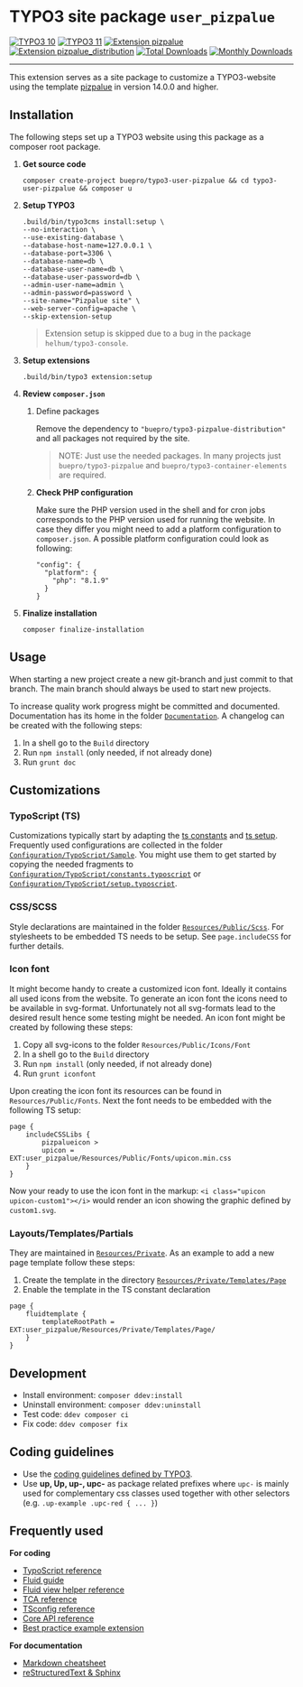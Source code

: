 # TYPO3 site package `user_pizpalue`

[![TYPO3 10](https://img.shields.io/badge/TYPO3-10-orange.svg)](https://get.typo3.org/version/10)
[![TYPO3 11](https://img.shields.io/badge/TYPO3-11-orange.svg)](https://get.typo3.org/version/11)
[![Extension pizpalue](https://img.shields.io/badge/Pizpalue-14-orange.svg)](https://extensions.typo3.org/extension/pizpalue/)
[![Extension pizpalue_distribution](https://img.shields.io/badge/Pizpalue--Distribution-3-orange.svg)](https://extensions.typo3.org/extension/pizpalue_distribution/)
[![Total Downloads](https://poser.pugx.org/buepro/typo3-user-pizpalue/d/total.svg)](https://packagist.org/packages/buepro/typo3-user-pizpalue)
[![Monthly Downloads](https://poser.pugx.org/buepro/typo3-user-pizpalue/d/monthly)](https://packagist.org/packages/buepro/typo3-user-pizpalue)

---

This extension serves as a site package to customize a TYPO3-website using the template
[pizpalue](https://github.com/buepro/typo3-pizpalue) in version 14.0.0 and higher.

## Installation

The following steps set up a TYPO3 website using this package as a composer root package.

1. **Get source code**
   ```
   composer create-project buepro/typo3-user-pizpalue && cd typo3-user-pizpalue && composer u
   ```

2. **Setup TYPO3**
   ```
   .build/bin/typo3cms install:setup \
   --no-interaction \
   --use-existing-database \
   --database-host-name=127.0.0.1 \
   --database-port=3306 \
   --database-name=db \
   --database-user-name=db \
   --database-user-password=db \
   --admin-user-name=admin \
   --admin-password=password \
   --site-name="Pizpalue site" \
   --web-server-config=apache \
   --skip-extension-setup
   ```
   > Extension setup is skipped due to a bug in the package `helhum/typo3-console`.

3. **Setup extensions**
   ```
   .build/bin/typo3 extension:setup
   ```

4. **Review `composer.json`**

    1. Define packages

       Remove the dependency to `"buepro/typo3-pizpalue-distribution"` and all packages not required by the
       site.
       > NOTE: Just use the needed packages. In many projects just `buepro/typo3-pizpalue` and
       `buepro/typo3-container-elements` are required.

   2. **Check PHP configuration**

       Make sure the PHP version used in the shell and for cron jobs corresponds to the PHP version used for running the
       website. In case they  differ you might need to add a platform configuration to `composer.json`. A possible
       platform configuration could look as following:
       ```
       "config": {
         "platform": {
           "php": "8.1.9"
         }
       }
       ```

5. **Finalize installation**
   ```
   composer finalize-installation
   ```

## Usage

When starting a new project create a new git-branch and just commit to that branch. The main branch should always be
used to start new projects.

To increase quality work progress might be committed and documented. Documentation has its home in the folder
[`Documentation`](Documentation). A changelog can be created with the following steps:

1. In a shell go to the `Build` directory
1. Run `npm install` (only needed, if not already done)
1. Run `grunt doc`

## Customizations

### TypoScript (TS)

Customizations typically start by adapting the [ts constants](Configuration/TypoScript/constants.typoscript) and
[ts setup](Configuration/TypoScript/setup.typoscript). Frequently used configurations are collected in the
folder [`Configuration/TypoScript/Sample`](Configuration/TypoScript/Sample). You might use them to get started by
copying the needed fragments to
[`Configuration/TypoScript/constants.typoscript`](Configuration/TypoScript/constants.typoscript) or
[`Configuration/TypoScript/setup.typoscript`](Configuration/TypoScript/setup.typoscript).

### CSS/SCSS

Style declarations are maintained in the folder [`Resources/Public/Scss`](Resources/Public/Scss). For stylesheets to be
embedded TS needs to be setup. See `page.includeCSS` for further details.

### Icon font

It might become handy to create a customized icon font. Ideally it contains all used icons from the website. To generate
an icon font the icons need to be available in svg-format. Unfortunately not all svg-formats lead to the desired result
hence some testing might be needed. An icon font might be created by following these steps:

1. Copy all svg-icons to the folder `Resources/Public/Icons/Font`
1. In a shell go to the `Build` directory
1. Run `npm install` (only needed, if not already done)
1. Run `grunt iconfont`

Upon creating the icon font its resources can be found in `Resources/Public/Fonts`. Next the font needs to be embedded
with the following TS setup:

```
page {
    includeCSSLibs {
        pizpalueicon >
        upicon = EXT:user_pizpalue/Resources/Public/Fonts/upicon.min.css
    }
}
```

Now your ready to use the icon font in the markup: `<i class="upicon upicon-custom1"></i>` would render an icon showing
the graphic defined by `custom1.svg`.

### Layouts/Templates/Partials

They are maintained in [`Resources/Private`](Resources/Private). As an example to add a new page template follow these
steps:

1. Create the template in the directory [`Resources/Private/Templates/Page`](Resources/Private/Templates/Page)
2. Enable the template in the TS constant declaration

```
page {
    fluidtemplate {
        templateRootPath = EXT:user_pizpalue/Resources/Private/Templates/Page/
    }
}
```

## Development

- Install environment: `composer ddev:install`
- Uninstall environment: `composer ddev:uninstall`
- Test code: `ddev composer ci`
- Fix code: `ddev composer fix`

## Coding guidelines

- Use the [coding guidelines defined by TYPO3](https://docs.typo3.org/typo3cms/CoreApiReference/CodingGuidelines/Index.html).
- Use **up, Up, up-, upc-** as package related prefixes where `upc-` is mainly used for complementary css classes used
  together with other selectors (e.g. `.up-example .upc-red { ... }`)

## Frequently used

**For coding**

- [TypoScript reference](https://docs.typo3.org/typo3cms/TyposcriptReference/)
- [Fluid guide](https://docs.typo3.org/typo3cms/ExtbaseGuide/Fluid/)
- [Fluid view helper reference](https://docs.typo3.org/typo3cms/ViewHelperReference/)
- [TCA reference](https://docs.typo3.org/typo3cms/TCAReference/)
- [TSconfig reference](https://docs.typo3.org/typo3cms/TSconfigReference/)
- [Core API reference](https://docs.typo3.org/typo3cms/CoreApiReference/)
- [Best practice example extension](https://gitlab.typo3.org/qa/example-extension)

**For documentation**

- [Markdown cheatsheet](https://github.com/adam-p/markdown-here/wiki/Markdown-Cheatsheet)
- [reStructuredText & Sphinx](https://docs.typo3.org/typo3cms/HowToDocument/WritingReST/Index.html)
